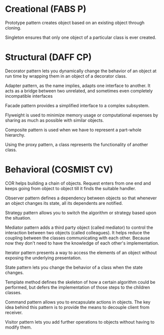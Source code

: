 # Creational (FABS P)

Prototype pattern creates object based on an existing object through cloning.

Singleton ensures that only one object of a particular class is ever created.

# Structural (DAFF CP)

Decorator pattern lets you dynamically change the behavior of an object at run time by wrapping them in an object of a decorator class.

Adapter pattern, as the name implies, adapts one interface to another. It acts as a bridge between two unrelated, and sometimes even completely incompatible interfaces

Facade pattern provides a simplified interface to a complex subsystem.

Flyweight is used to minimize memory usage or computational expenses by sharing as much as possible with similar objects.

Composite pattern is used when we have to represent a part-whole hierarchy.

Using the proxy pattern, a class represents the functionality of another class.

# Behavioral (COSMIST CV)

COR helps building a chain of objects. Request enters from one end and keeps going from object to object till it finds the suitable handler.

Observer pattern defines a dependency between objects so that whenever an object changes its state, all its dependents are notified.

Strategy pattern allows you to switch the algorithm or strategy based upon the situation.

Mediator pattern adds a third party object (called mediator) to control the interaction between two objects (called colleagues). It helps reduce the coupling between the classes communicating with each other. Because now they don't need to have the knowledge of each other's implementation.

Iterator pattern presents a way to access the elements of an object without exposing the underlying presentation.

State pattern lets you change the behavior of a class when the state changes.

Template method defines the skeleton of how a certain algorithm could be performed, but defers the implementation of those steps to the children classes.

Command pattern allows you to encapsulate actions in objects. The key idea behind this pattern is to provide the means to decouple client from receiver.

Visitor pattern lets you add further operations to objects without having to modify them.
